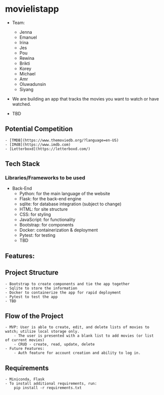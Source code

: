 # movielistapp

- Team:
    - Jenna
    - Emanuel
    - Irina
    - Jes
    - Pou
    - Rewina
    - Brikti
    - Korey
    - Michael
    - Amr
    - Oluwadunsin
    - Siyang

- We are building an app that tracks the movies you want to watch or have watched.
- TBD

## Potential Competition

    - [TMDB](https://www.themoviedb.org/?language=en-US)
    - [IMdB](https://www.imdb.com)
    - [Letterboxd](https://letterboxd.com/)

## Tech Stack
### Libraries/Frameworks to be used

- Back-End
    - Python: for the main language of the website
    - Flask: for the back-end engine
    - sqlite: for database integration (subject to change)
    - HTML: for site structure
    - CSS: for styling
    - JavaScript: for functionality
    - Bootstrap: for components
    - Docker: containerization & deployment
    - Pytest: for testing
    - TBD

## Features:

## Project Structure

    - Bootstrap to create components and tie the app together
    - Sqlite to store the information
    - Docker to containerize the app for rapid deployment
    - Pytest to test the app
    - TBD

## Flow of the Project

    - MVP: User is able to create, edit, and delete lists of movies to watch; utilize local storage only.
        - The user is presented with a blank list to add movies (or list of current movies)
        - CRUD - create, read, update, delete
    - Future Features:
        - Auth feature for account creation and ability to log in.

## Requirements
    - Miniconda, Flask
    - To install additional requirements, run:
        pip install -r requirements.txt
